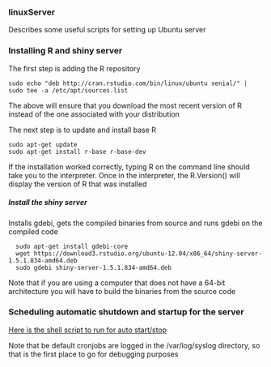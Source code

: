 ### linuxServer
Describes some useful scripts for setting up Ubuntu server


### Installing R and shiny server

The first step is adding the R repository

```
sudo echo "deb http://cran.rstudio.com/bin/linux/ubuntu xenial/" | sudo tee -a /etc/apt/sources.list

```
The above will ensure that you download the most recent version of R instead of the one associated with your distribution



The next step is to update and install base R
```
sudo apt-get update
sudo apt-get install r-base r-base-dev
```

If the installation worked correctly, typing R on the command line should take you to the interpreter.
Once in the interpreter, the R.Version() will display the version of R that was installed



##### Install the shiny server

Installs gdebi, gets the compiled binaries from source and runs gdebi on the compiled code
```
  sudo apt-get install gdebi-core
  wget https://download3.rstudio.org/ubuntu-12.04/x86_64/shiny-server-1.5.1.834-amd64.deb
  sudo gdebi shiny-server-1.5.1.834-amd64.deb
```

Note that if you are using a computer that does not have a 64-bit architecture you will have to build the binaries from the source code



### Scheduling automatic shutdown and startup for the server
[Here is the shell script to run for auto start/stop](https://github.com/rrigato/linuxServer/blob/master/autoStartup.sh)

Note that be default cronjobs are logged in the /var/log/syslog directory, so that is the first place to go for debugging purposes



